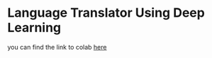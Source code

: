 # Language Translator Using Deep Learning


you can find the link to colab [here](https://colab.research.google.com/drive/1BxU9TJe1H3UVtzoAEclE71tzbr4A176_?usp=sharing)
